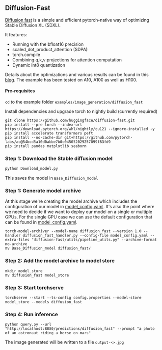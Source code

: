 
## Diffusion-Fast

[Diffusion fast](https://github.com/huggingface/diffusion-fast) is a simple and efficient pytorch-native way of optimizing Stable Diffusion XL (SDXL).

It features:
* Running with the bfloat16 precision
* scaled_dot_product_attention (SDPA)
* torch.compile
* Combining q,k,v projections for attention computation
* Dynamic int8 quantization

Details about the optimizations and various results can be found in this  [blog](https://pytorch.org/blog/accelerating-generative-ai-3/).
The example has been tested on A10, A100 as well as H100.


#### Pre-requisites

`cd` to the example folder `examples/image_generation/diffusion_fast`

Install dependencies and upgrade torch to nightly build (currently required)
```
git clone https://github.com/huggingface/diffusion-fast.git
pip install --pre torch --index-url https://download.pytorch.org/whl/nightly/cu121 --ignore-installed -y
pip install accelerate transformers peft
pip install --no-cache-dir git+https://github.com/pytorch-labs/ao@54bcd5a10d0abbe7b0c045052029257099f83fd9
pip install pandas matplotlib seaborn
```
### Step 1: Download the Stable diffusion model

```bash
python Download_model.py
```
This saves the model in `Base_Diffusion_model`

### Step 1: Generate model archive
At this stage we're creating the model archive which includes the configuration of our model in [model_config.yaml](./model_config.yaml).
It's also the point where we need to decide if we want to deploy our model on a single or multiple GPUs.
For the single GPU case we can use the default configuration that can be found in [model_config.yaml](./model_config.yaml).

```
torch-model-archiver --model-name diffusion_fast --version 1.0 --handler diffusion_fast_handler.py --config-file model_config.yaml --extra-files "diffusion-fast/utils/pipeline_utils.py" --archive-format no-archive
mv Base_Diffusion_model diffusion_fast/
```

### Step 2: Add the model archive to model store

```
mkdir model_store
mv diffusion_fast model_store
```

### Step 3: Start torchserve

```
torchserve --start --ts-config config.properties --model-store model_store --models diffusion_fast
```

### Step 4: Run inference

```
python query.py --url "http://localhost:8080/predictions/diffusion_fast" --prompt "a photo of an astronaut riding a horse on mars"
```
The image generated will be written to a file `output-<>.jpg`
